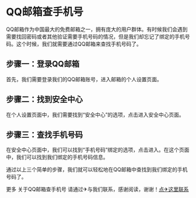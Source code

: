 # QQ邮箱查手机号

QQ邮箱作为中国最大的免费邮箱之一，拥有庞大的用户群体。有时候我们会遇到需要找回密码或者其他验证需要手机号码的情况，但是我们却忘记了绑定的手机号码。这个时候，我们就需要通过QQ邮箱来查找手机号码了。

## 步骤一：登录QQ邮箱

首先，我们需要登录我们的QQ邮箱账号，进入邮箱的个人设置页面。

## 步骤二：找到安全中心

在个人设置页面中，我们需要找到“安全中心”的选项，点击进入安全中心页面。

## 步骤三：查找手机号码

在安全中心页面中，我们可以找到“手机号码”绑定的选项，点击进入。在这个页面中，我们可以找到我们绑定的手机号码信息。

通过以上三个简单的步骤，我们就可以轻松地在QQ邮箱中查找到我们绑定的手机号码了。

更多 关于QQ邮箱查手机号 请通过✈与我们联系，感谢阅读，谢谢！[点✈这里联系](https://gg.k02.cc)